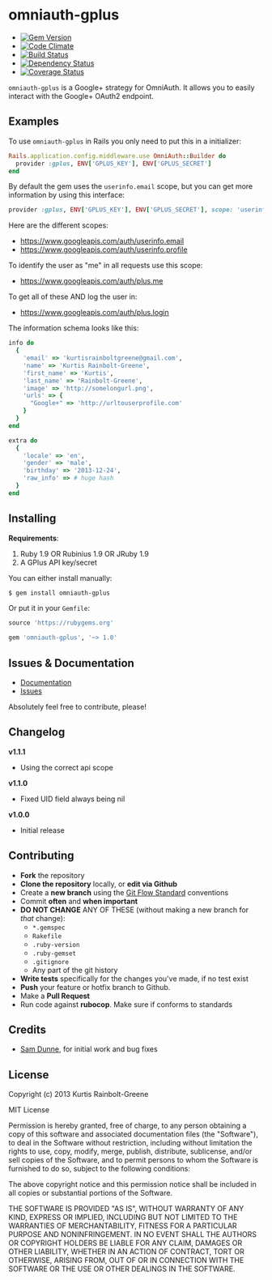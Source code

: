 omniauth-gplus
=========

  - [![Gem Version](https://badge.fury.io/rb/omniauth-gplus.png)](https://rubygems.org/gems/omniauth-gplus)
  - [![Code Climate](https://codeclimate.com/github/krainboltgreene/omniauth-gplus.png)](https://codeclimate.com/github/krainboltgreene/omniauth-gplus)
  - [![Build Status](https://travis-ci.org/krainboltgreene/omniauth-gplus.png)](https://travis-ci.org/krainboltgreene/omniauth-gplus)
  - [![Dependency Status](https://gemnasium.com/krainboltgreene/omniauth-gplus.png)](https://gemnasium.com/krainboltgreene/omniauth-gplus)
  - [![Coverage Status](https://coveralls.io/repos/krainboltgreene/omniauth-gplus/badge.png?branch=master)](https://coveralls.io/r/krainboltgreene/omniauth-gplus)

`omniauth-gplus` is a Google+ strategy for OmniAuth.
It allows you to easily interact with the Google+ OAuth2 endpoint.


Examples
--------

To use `omniauth-gplus` in Rails you only need to put this in a initializer:

``` ruby
Rails.application.config.middleware.use OmniAuth::Builder do
  provider :gplus, ENV['GPLUS_KEY'], ENV['GPLUS_SECRET']
end
```

By default the gem uses the `userinfo.email` scope, but you can get more information by using this interface:

``` ruby
provider :gplus, ENV['GPLUS_KEY'], ENV['GPLUS_SECRET'], scope: 'userinfo.email, userinfo.profile'
```

Here are the different scopes:

  - https://www.googleapis.com/auth/userinfo.email
  - https://www.googleapis.com/auth/userinfo.profile

To identify the user as "me" in all requests use this scope:

  - https://www.googleapis.com/auth/plus.me

To get all of these AND log the user in:

  - https://www.googleapis.com/auth/plus.login


The information schema looks like this:

``` ruby
info do
  {
    'email' => 'kurtisrainboltgreene@gmail.com',
    'name' => 'Kurtis Rainbolt-Greene',
    'first_name' => 'Kurtis',
    'last_name' => 'Rainbolt-Greene',
    'image' => 'http://somelongurl.png',
    'urls' => {
      "Google+" => 'http://urltouserprofile.com'
    }
  }
end

extra do
  {
    'locale' => 'en',
    'gender' => 'male',
    'birthday' => '2013-12-24',
    'raw_info' => # huge hash
  }
end
```


Installing
----------

**Requirements**:

  1. Ruby 1.9 OR Rubinius 1.9 OR JRuby 1.9
  2. A GPlus API key/secret

You can either install manually:

``` bash
$ gem install omniauth-gplus
```

Or put it in your `Gemfile`:

``` ruby
source 'https://rubygems.org'

gem 'omniauth-gplus', '~> 1.0'
```


Issues & Documentation
----------------------

* [Documentation](https://github.com/krainboltgreene/omniauth-gplus/wiki)
* [Issues](https://github.com/krainboltgreene/omniauth-gplus/issues)

Absolutely feel free to contribute, please!


Changelog
---------

**v1.1.1**

  * Using the correct api scope

**v1.1.0**

  * Fixed UID field always being nil

**v1.0.0**

  * Initial release


Contributing
------------

* **Fork** the repository
* **Clone the repository** locally, or **edit via Github**
* Create a **new branch** using the [Git Flow Standard](http://yakiloo.com/getting-started-git-flow/) conventions
* Commit **often** and **when important**
* **DO NOT CHANGE** ANY OF THESE (without making a new branch for *that* change):
  * `*.gemspec`
  * `Rakefile`
  * `.ruby-version`
  * `.ruby-gemset`
  * `.gitignore`
  * Any part of the git history
* **Write tests** specifically for the changes you've made, if no test exist
* **Push** your feature or hotfix branch to Github.
* Make a **Pull Request**
* Run code against **rubocop**. Make sure if conforms to standards


Credits
-------

  - [Sam Dunne](https://github.com/samdunne), for initial work and bug fixes


License
-------

Copyright (c) 2013 Kurtis Rainbolt-Greene

MIT License

Permission is hereby granted, free of charge, to any person obtaining
a copy of this software and associated documentation files (the
"Software"), to deal in the Software without restriction, including
without limitation the rights to use, copy, modify, merge, publish,
distribute, sublicense, and/or sell copies of the Software, and to
permit persons to whom the Software is furnished to do so, subject to
the following conditions:

The above copyright notice and this permission notice shall be
included in all copies or substantial portions of the Software.

THE SOFTWARE IS PROVIDED "AS IS", WITHOUT WARRANTY OF ANY KIND,
EXPRESS OR IMPLIED, INCLUDING BUT NOT LIMITED TO THE WARRANTIES OF
MERCHANTABILITY, FITNESS FOR A PARTICULAR PURPOSE AND
NONINFRINGEMENT. IN NO EVENT SHALL THE AUTHORS OR COPYRIGHT HOLDERS BE
LIABLE FOR ANY CLAIM, DAMAGES OR OTHER LIABILITY, WHETHER IN AN ACTION
OF CONTRACT, TORT OR OTHERWISE, ARISING FROM, OUT OF OR IN CONNECTION
WITH THE SOFTWARE OR THE USE OR OTHER DEALINGS IN THE SOFTWARE.
